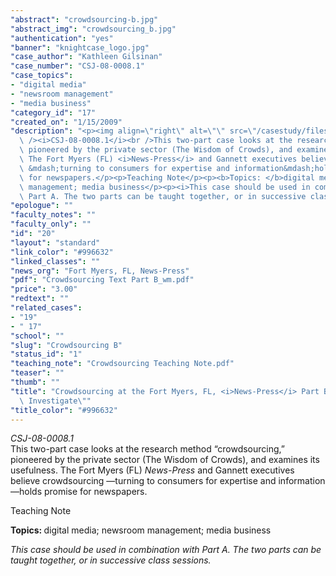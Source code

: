 ```yaml
---
"abstract": "crowdsourcing-b.jpg"
"abstract_img": "crowdsourcing_b.jpg"
"authentication": "yes"
"banner": "knightcase_logo.jpg"
"case_author": "Kathleen Gilsinan"
"case_number": "CSJ-08-0008.1"
"case_topics":
- "digital media"
- "newsroom management"
- "media business"
"category_id": "17"
"created_on": "1/15/2009"
"description": "<p><img align=\"right\" alt=\"\" src=\"/casestudy/files/photos/246/crowdsourcing_b.jpg\"\
  \ /><i>CSJ-08-0008.1</i><br />This two-part case looks at the research method &ldquo;crowdsourcing,&rdquo;\
  \ pioneered by the private sector (The Wisdom of Crowds), and examines its usefulness.\
  \ The Fort Myers (FL) <i>News-Press</i> and Gannett executives believe crowdsourcing\
  \ &mdash;turning to consumers for expertise and information&mdash;holds promise\
  \ for newspapers.</p><p>Teaching Note</p><p><b>Topics: </b>digital media; newsroom\
  \ management; media business</p><p><i>This case should be used in combination with\
  \ Part A. The two parts can be taught together, or in successive class sessions.</i></p>"
"epologue": ""
"faculty_notes": ""
"faculty_only": ""
"id": "20"
"layout": "standard"
"link_color": "#996632"
"linked_classes": ""
"news_org": "Fort Myers, FL, News-Press"
"pdf": "Crowdsourcing Text Part B_wm.pdf"
"price": "3.00"
"redtext": ""
"related_cases":
- "19"
- " 17"
"school": ""
"slug": "Crowdsourcing B"
"status_id": "1"
"teaching_note": "Crowdsourcing Teaching Note.pdf"
"teaser": ""
"thumb": ""
"title": "Crowdsourcing at the Fort Myers, FL, <i>News-Press</i> Part B: \"Help Us\
  \ Investigate\""
"title_color": "#996632"
---
```

<p><img align="right" alt="" src="/casestudy/files/photos/246/crowdsourcing_b.jpg" /><i>CSJ-08-0008.1</i><br />This two-part case looks at the research method &ldquo;crowdsourcing,&rdquo; pioneered by the private sector (The Wisdom of Crowds), and examines its usefulness. The Fort Myers (FL) <i>News-Press</i> and Gannett executives believe crowdsourcing &mdash;turning to consumers for expertise and information&mdash;holds promise for newspapers.</p><p>Teaching Note</p><p><b>Topics: </b>digital media; newsroom management; media business</p><p><i>This case should be used in combination with Part A. The two parts can be taught together, or in successive class sessions.</i></p>
